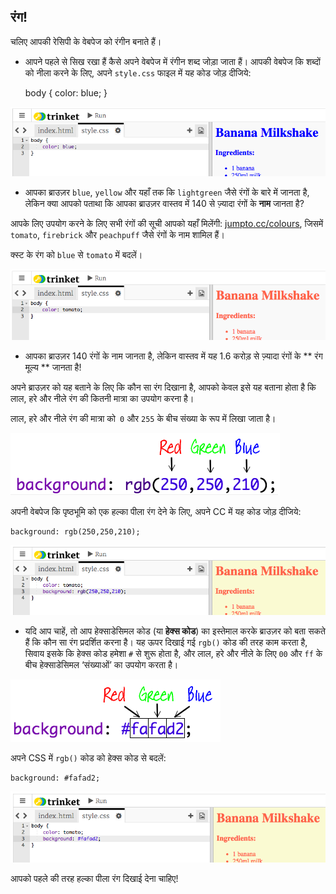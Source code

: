 ## रंग!

चलिए आपकी रेसिपी के वेबपेज को रंगीन बनाते हैं।

+ आपने पहले से सिख रखा हैं कैसे अपने वेबपेज में रंगीन शब्द जोड़ा जाता हैं। आपकी वेबपेज कि शब्दों को नीला करने के लिए, अपने `style.css` फाइल में यह कोड जोड़ दीजिये:

    body {
        color: blue;
    }
    

![स्क्रीनशॉट](images/recipe-blue.png)

+ आपका ब्राउज़र `blue`, `yellow` और यहाँ तक कि `lightgreen` जैसे रंगों के बारे में जानता है, लेकिन क्या आपको पताथा कि आपका ब्राउज़र वास्तव में 140 से ज़्यादा रंगों के **नाम** जानता है?

आपके लिए उपयोग करने के लिए सभी रंगों की सूची आपको यहाँ मिलेंगी: [jumpto.cc/colours](http://jumpto.cc/colours), जिसमें `tomato`, `firebrick` और `peachpuff` जैसे रंगों के नाम शामिल हैं।

क्स्ट के रंग को `blue` से `tomato` में बदलें।

![स्क्रीनशॉट](images/recipe-tomato.png)

+ आपका ब्राउज़र 140 रंगों के नाम जानता है, लेकिन वास्तव में यह 1.6 करोड़ से ज़्यादा रंगों के ** रंग मूल्य ** जानता है!

अपने ब्राउज़र को यह बताने के लिए कि कौन सा रंग दिखाना है, आपको केवल इसे यह बताना होता है कि लाल, हरे और नीले रंग की कितनी मात्रा का उपयोग करना है।

लाल, हरे और नीले रंग की मात्रा को` 0` और `255` के बीच संख्या के रूप में लिखा जाता है।

![स्क्रीनशॉट](images/recipe-rgb-img.png)

अपनी वेबपेज कि पृष्ठभूमि को एक हल्का पीला रंग देने के लिए, अपने CC में यह कोड जोड़ दीजिये:

    background: rgb(250,250,210);
    

![स्क्रीनशॉट](images/recipe-rgb.png)

+ यदि आप चाहें, तो आप हेक्साडेसिमल कोड (या **हेक्स कोड**) का इस्तेमाल करके ब्राउज़र को बता सकते हैं कि कौन सा रंग प्रदर्शित करना है। यह ऊपर दिखाई गई `rgb()` कोड की तरह काम करता है, सिवाय इसके कि हेक्स कोड हमेशा `#` से शुरू होता है, और लाल, हरे और नीले के लिए `00` और `ff` के बीच हेक्साडेसिमल ‘संख्याओं’ का उपयोग करता है।

![स्क्रीनशॉट](images/recipe-hex-img.png)

अपने CSS में `rgb()` कोड को हेक्स कोड से बदलें:

    background: #fafad2;
    

![स्क्रीनशॉट](images/recipe-hex.png)

आपको पहले की तरह हल्का पीला रंग दिखाई देना चाहिए!